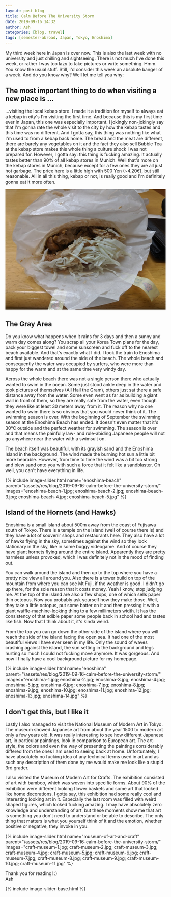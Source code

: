 ```yaml
---
layout: post-blog
title: Calm Before The University Storm
date: 2019-09-16 14:32
author: Ash
categories: [blog, travel]
tags: [semester-abroad, Japan, Tokyo, Enoshima]
---
```


My third week here in Japan is over now. This is also the last week with no university and just chilling and sightseeing. There is not much I've done this week, or rather I was too lazy to take pictures or write something. Hmm. You know the usual stuff. Still, I'd consider this week an absolute banger of a week. And do you know why? Well let me tell you why:

<!-- more -->

## The most important thing to do when visiting a new place is ...

...visiting the local kebap store. I made it a tradition for myself to always eat a kebap in city's I'm visiting the first time. And because this is my first time ever in Japan, this one was especially important. I jokingly non-jokingly say that I'm gonna rate the whole visit to the city by how the kebap tastes and this time was no different. And I gotta say, this thing was nothing like what I'm used to from a kebap back home. The bread and the meat are different, there are barely any vegetables on it and the fact they also sell Bubble Tea at the kebap store makes this whole thing a culture shock I was not prepared for. However, I gotta say: this thing is fucking amazing. It actually tastes better than 90% of all kebap stores in Munich. Well that's more on the kebap stores in Munich, because except for a few ones they are all just hot garbage. The price here is a little high with 500 Yen (~4.20€), but still reasonable. All in all this thing, kebap or not, is really good and I'm definitely gonna eat it more often.

![kebap](/assets/res/blog/2019-09-16-calm-before-the-university-storm/kebap.jpg)

## The Gray Area

Do you know what happens when it rains for 3 days and then a sunny and warm day comes along? You scrap all your Korea Town plans for the day, pack your biggest towel and some sunscreen and fuck off to the nearest beach available. And that's exactly what I did. I took the train to Enoshima and first just wandered around the side of the beach. The whole beach and consequently the water was occupied by surfers, who were more than happy for the warm and at the same time very windy day.

Across the whole beach there was not a single person there who actually wanted to swim in the ocean. Some just stood ankle deep in the water and took pictures of themselves (All Hail the Gram), others just sat there a safe distance away from the water. Some even went as far as building a giant wall in front of them, so they are really safe from the water, even though they were like at least 30 meters away from it. The reason why no one wanted to swim there is so obvious that you would never think of it. The swimming season is over. With the beginning of September the swimming season at the Enoshima Beach has ended. It doesn't even matter that it's 30°C outside and the perfect weather for swimming. The season is over and that means the painfully law- and rule-abiding Japanese people will not go anywhere near the water with a swimsuit on.

The beach itself was beautiful, with its grayish sand and the Enoshima Island in the background. The wind made the burning hot sun a little bit more bearable. However, from time to time the wind was a bit too strong and blew sand onto you with such a force that it felt like a sandblaster. Oh well, you can't have everything in life.

{% include image-slider.html name="enoshima-beach" parent="/assets/res/blog/2019-09-16-calm-before-the-university-storm/" images="enoshima-beach-1.jpg; enoshima-beach-2.jpg; enoshima-beach-3.jpg; enoshima-beach-4.jpg; enoshima-beach-5.jpg" %}

## Island of the Hornets (and Hawks)

Enoshima is a small island about 500m away from the coast of Fujisawa south of Tokyo. There is a temple on the island (well of course there is) and they have a lot of souvenir shops and restaurants here. They also have a lot of hawks flying in the sky, sometimes against the wind so they look stationary in the sky, like in some buggy videogame. And of course they have giant hornets flying around the entire island. Apparently they are pretty harmless unless provoked, which I was definitely not in the mood of finding out.

You can walk around the island and then up to the top where you have a pretty nice view all around you. Also there is a tower build on top of the mountain from where you can see Mt Fuji, if the weather is good. I didn't go up there, for the sole reason that it costs money. Yeah I know, stop judging me. At the top of the island are also a few shops, one of which sells paper thin octopus. Now you probably ask yourself how they make those. Well, they take a little octopus, put some batter on it and then pressing it with a giant waffle-machine-looking thing to a few millimeters width. It has the consistency of that edible paper some people back in school had and tastes like fish. Now that I think about it, it's kinda weird.

From the top you can go down the other side of the island where you will reach the side of the island facing the open sea. It had one of the most beautiful views I have ever seen in my life. Only the sound of waves crashing against the island, the sun setting in the background and legs hurting so much I could not fucking move anymore. It was gorgeous. And now I finally have a cool background picture for my homepage.

{% include image-slider.html name="enoshima" parent="/assets/res/blog/2019-09-16-calm-before-the-university-storm/" images="enoshima-1.jpg; enoshima-2.jpg; enoshima-3.jpg; enoshima-4.jpg; enoshima-5.jpg; enoshima-6.jpg; enoshima-7.jpg; enoshima-8.jpg; enoshima-9.jpg; enoshima-10.jpg; enoshima-11.jpg; enoshima-12.jpg; enoshima-13.jpg; enoshima-14.jpg" %}

## I don't get this, but I like it

Lastly I also managed to visit the National Museum of Modern Art in Tokyo. The museum showed Japanese art from about the year 1500 to modern art only a few years old. It was really interesting to see how different Japanese art, in particular paintings, look in comparison to European art. The art-style, the colors and even the way of presenting the paintings considerably differed from the ones I am used to seeing back at home. Unfortunately, I have absolutely no fucking idea of any technical terms used in art and as such any description of them done by me would make me look like a stupid 3rd grader.

I also visited the Museum of Modern Art for Crafts. The exhibition consisted of art with bamboo, which was woven into specific forms. About 90% of the exhibition were different looking flower baskets and some art that looked like home decorations. I gotta say, this exhibition had some really cool and interesting looking art in it. Especially the last room was filled with weird shaped figures, which looked fucking amazing. I may have absolutely zero knowledge and understanding of art, but these moments show me that art is something you don't need to understand or be able to describe. The only thing that matters is what you yourself think of it and the emotion, whether positive or negative, they invoke in you.

{% include image-slider.html name="museum-of-art-and-craft" parent="/assets/res/blog/2019-09-16-calm-before-the-university-storm/" images="craft-museum-1.jpg; craft-museum-2.jpg; craft-museum-3.jpg; craft-museum-4.jpg; craft-museum-5.jpg; craft-museum-6.jpg; craft-museum-7.jpg; craft-museum-8.jpg; craft-museum-9.jpg; craft-museum-10.jpg; craft-museum-11.jpg" %}

Thank you for reading! :)  
Ash

{% include image-slider-base.html %}
